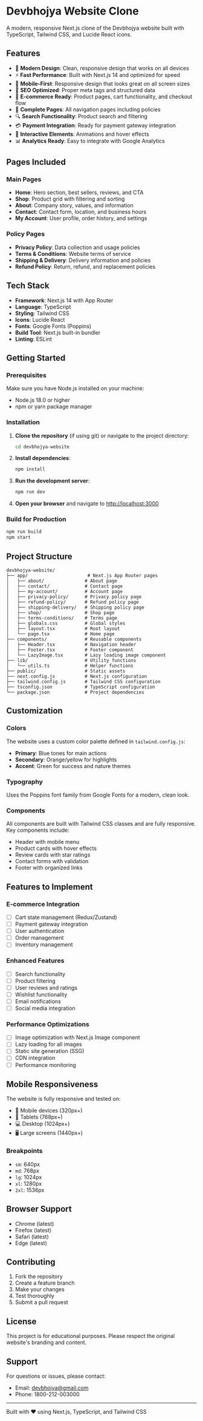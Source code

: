 # Devbhojya Website Clone

A modern, responsive Next.js clone of the Devbhojya website built with TypeScript, Tailwind CSS, and Lucide React icons.

## Features

- 🎨 **Modern Design**: Clean, responsive design that works on all devices
- ⚡ **Fast Performance**: Built with Next.js 14 and optimized for speed
- 📱 **Mobile-First**: Responsive design that looks great on all screen sizes
- 🎯 **SEO Optimized**: Proper meta tags and structured data
- 🛒 **E-commerce Ready**: Product pages, cart functionality, and checkout flow
- 📄 **Complete Pages**: All navigation pages including policies
- 🔍 **Search Functionality**: Product search and filtering
- 💳 **Payment Integration**: Ready for payment gateway integration
- 🎪 **Interactive Elements**: Animations and hover effects
- 📊 **Analytics Ready**: Easy to integrate with Google Analytics

## Pages Included

### Main Pages
- **Home**: Hero section, best sellers, reviews, and CTA
- **Shop**: Product grid with filtering and sorting
- **About**: Company story, values, and information
- **Contact**: Contact form, location, and business hours
- **My Account**: User profile, order history, and settings

### Policy Pages
- **Privacy Policy**: Data collection and usage policies
- **Terms & Conditions**: Website terms of service
- **Shipping & Delivery**: Delivery information and policies
- **Refund Policy**: Return, refund, and replacement policies

## Tech Stack

- **Framework**: Next.js 14 with App Router
- **Language**: TypeScript
- **Styling**: Tailwind CSS
- **Icons**: Lucide React
- **Fonts**: Google Fonts (Poppins)
- **Build Tool**: Next.js built-in bundler
- **Linting**: ESLint

## Getting Started

### Prerequisites

Make sure you have Node.js installed on your machine:
- Node.js 18.0 or higher
- npm or yarn package manager

### Installation

1. **Clone the repository** (if using git) or navigate to the project directory:
   ```bash
   cd devbhojya-website
   ```

2. **Install dependencies**:
   ```bash
   npm install
   ```

3. **Run the development server**:
   ```bash
   npm run dev
   ```

4. **Open your browser** and navigate to [http://localhost:3000](http://localhost:3000)

### Build for Production

```bash
npm run build
npm start
```

## Project Structure

```
devbhojya-website/
├── app/                      # Next.js App Router pages
│   ├── about/               # About page
│   ├── contact/             # Contact page
│   ├── my-account/          # Account page
│   ├── privacy-policy/      # Privacy policy page
│   ├── refund-policy/       # Refund policy page
│   ├── shipping-delivery/   # Shipping policy page
│   ├── shop/                # Shop page
│   ├── terms-conditions/    # Terms page
│   ├── globals.css          # Global styles
│   ├── layout.tsx           # Root layout
│   └── page.tsx             # Home page
├── components/              # Reusable components
│   ├── Header.tsx           # Navigation header
│   ├── Footer.tsx           # Footer component
│   └── LazyImage.tsx        # Lazy loading image component
├── lib/                     # Utility functions
│   └── utils.ts             # Helper functions
├── public/                  # Static assets
├── next.config.js           # Next.js configuration
├── tailwind.config.js       # Tailwind CSS configuration
├── tsconfig.json            # TypeScript configuration
└── package.json             # Project dependencies
```

## Customization

### Colors

The website uses a custom color palette defined in `tailwind.config.js`:
- **Primary**: Blue tones for main actions
- **Secondary**: Orange/yellow for highlights
- **Accent**: Green for success and nature themes

### Typography

Uses the Poppins font family from Google Fonts for a modern, clean look.

### Components

All components are built with Tailwind CSS classes and are fully responsive. Key components include:
- Header with mobile menu
- Product cards with hover effects
- Review cards with star ratings
- Contact forms with validation
- Footer with organized links

## Features to Implement

### E-commerce Integration
- [ ] Cart state management (Redux/Zustand)
- [ ] Payment gateway integration
- [ ] User authentication
- [ ] Order management
- [ ] Inventory management

### Enhanced Features
- [ ] Search functionality
- [ ] Product filtering
- [ ] User reviews and ratings
- [ ] Wishlist functionality
- [ ] Email notifications
- [ ] Social media integration

### Performance Optimizations
- [ ] Image optimization with Next.js Image component
- [ ] Lazy loading for all images
- [ ] Static site generation (SSG)
- [ ] CDN integration
- [ ] Performance monitoring

## Mobile Responsiveness

The website is fully responsive and tested on:
- 📱 Mobile devices (320px+)
- 📱 Tablets (768px+)
- 💻 Desktop (1024px+)
- 🖥️ Large screens (1440px+)

### Breakpoints
- `sm`: 640px
- `md`: 768px
- `lg`: 1024px
- `xl`: 1280px
- `2xl`: 1536px

## Browser Support

- Chrome (latest)
- Firefox (latest)
- Safari (latest)
- Edge (latest)

## Contributing

1. Fork the repository
2. Create a feature branch
3. Make your changes
4. Test thoroughly
5. Submit a pull request

## License

This project is for educational purposes. Please respect the original website's branding and content.

## Support

For questions or issues, please contact:
- Email: devbhojya@gmail.com
- Phone: 1800-212-003000

---

Built with ❤️ using Next.js, TypeScript, and Tailwind CSS
